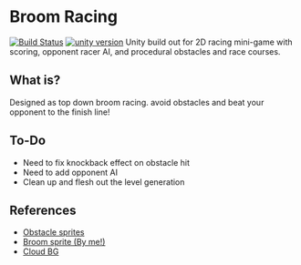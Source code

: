 # Broom Racing
[![Build Status](https://api.travis-ci.com/reakain/Broom-Racing.svg?branch=master)](https://travis-ci.com/reakain/Broom-Racing)
[![unity version](https://img.shields.io/badge/unity%20version-2019.1.14f1-green.svg)]()
Unity build out for 2D racing mini-game with scoring, opponent racer AI, and procedural obstacles and race courses.

## What is?
Designed as top down broom racing. avoid obstacles and beat your opponent to the finish line!

## To-Do
 - Need to fix knockback effect on obstacle hit
 - Need to add opponent AI
 - Clean up and flesh out the level generation

## References
 - [Obstacle sprites](https://opengameart.org/content/496-pixel-art-icons-for-medievalfantasy-rpg)
 - [Broom sprite (By me!)](https://reakain.itch.io/)
 - [Cloud BG](https://www.pexels.com/photo/air-atmosphere-blue-blue-sky-314726/)